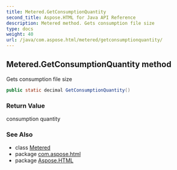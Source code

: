 ```yaml
---
title: Metered.GetConsumptionQuantity
second_title: Aspose.HTML for Java API Reference
description: Metered method. Gets consumption file size
type: docs
weight: 40
url: /java/com.aspose.html/metered/getconsumptionquantity/
---
```

## Metered.GetConsumptionQuantity method

Gets consumption file size

```java
public static decimal GetConsumptionQuantity()
```

### Return Value

consumption quantity

### See Also

* class [Metered](../)
* package [com.aspose.html](../../metered/)
* package [Aspose.HTML](../../../)
